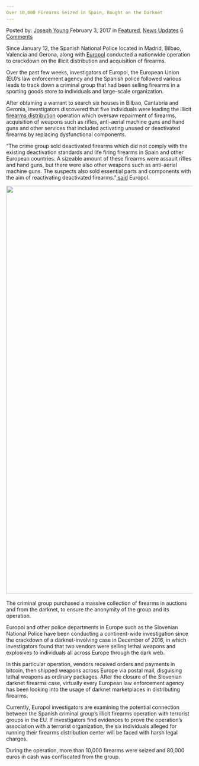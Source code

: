 ```yaml
---
Over 10,000 Firearms Seized in Spain, Bought on the Darknet
---
```

<article class="post-listing post-17956 post type-post status-publish format-standard has-post-thumbnail hentry  tag-4937 tag-bought tag-firearms tag-seized tag-spain">
    <div class="post-inner">
        <span>Posted by: <a href="https://www.deepdotweb.com/author/josephyoung/" title="">Joseph Young </a></span>
    <span>February 3, 2017</span>
    <span>in <a href="https://www.deepdotweb.com/category/deepdot-news/" rel="category tag">Featured</a>, <a href="https://www.deepdotweb.com/category/news-updates/" rel="category tag">News Updates</a></span>
    <span><a href="https://www.deepdotweb.com/2017/02/03/10000-firearms-seized-spain-bought-darknet/#comments">6 Comments</a></span>
    </p>
    <div class="clear"></div>
    <div class="entry">
    <p>Since January 12, the Spanish National Police located in Madrid, Bilbao, Valencia and Gerona, along with <a href="https://www.deepdotweb.com/2016/12/10/700-pages-terrorism-data-stolen-leaked-europol/">Europol</a> conducted a nationwide operation to crackdown on the illicit distribution and acquisition of firearms.</p>
    <p>Over the past few weeks, investigators of Europol, the European Union (EU)’s law enforcement agency and the Spanish police followed various leads to track down a criminal group that had been selling firearms in a sporting goods store to individuals and large-scale organization.</p>
    <p>After obtaining a warrant to search six houses in Bilbao, Cantabria and Geronia, investigators discovered that five individuals were leading the illicit <a href="https://www.deepdotweb.com/2016/12/09/darknet-firearm-sales-indirectly-led-austrian-cops-privately-carrying-guns/">firearms distribution</a> operation which oversaw repairment of firearms, acquisition of weapons such as rifles, anti-aerial machine guns and hand guns and other services that included activating unused or deactivated firearms by replacing dysfunctional components.</p>
    <p>“The crime group sold deactivated firearms which did not comply with the existing deactivation standards and life firing firearms in Spain and other European countries. A sizeable amount of these firearms were assault rifles and hand guns, but there were also other weapons such as anti-aerial machine guns. The suspects also sold essential parts and components with the aim of reactivating deactivated firearms.”<a href="https://www.europol.europa.eu/newsroom/news/10-000-firearms-seized-in-spain-support-of-europol"> said</a> Europol.</p>
    <p><img class="wp-image-17961 aligncenter" src="/imgs/2017/01/word-image-222.png" width="823" height="1097" srcset="/imgs/2017/01/word-image-222.png 1200w, /imgs/2017/01/word-image-222-225x300.png 225w, /imgs/2017/01/word-image-222-768x1024.png 768w" sizes="(max-width: 823px) 100vw, 823px" /></p>
    <p>The criminal group purchased a massive collection of firearms in auctions and from the darknet, to ensure the anonymity of the group and its operation.</p>
    <p>Europol and other police departments in Europe such as the Slovenian National Police have been conducting a continent-wide investigation since the crackdown of a darknet-involving case in December of 2016, in which investigators found that two vendors were selling lethal weapons and explosives to individuals all across Europe through the dark web.</p>
    <p>In this particular operation, vendors received orders and payments in bitcoin, then shipped weapons across Europe via postal mail, disguising lethal weapons as ordinary packages. After the closure of the Slovenian darknet firearms case, virtually every European law enforcement agency has been looking into the usage of darknet marketplaces in distributing firearms.</p>
    <p>Currently, Europol investigators are examining the potential connection between the Spanish criminal group’s illicit firearms operation with terrorist groups in the EU. If investigators find evidences to prove the operation’s association with a terrorist organization, the six individuals alleged for running their firearms distribution center will be faced with harsh legal charges.</p>
    <p>During the operation, more than 10,000 firearms were seized and 80,000 euros in cash was confiscated from the group.</p>
    </div>
    <span style="display:none"><a href="https://www.deepdotweb.com/tag/10000/" rel="tag">10000</a> <a href="https://www.deepdotweb.com/tag/bought/" rel="tag">bought</a> <a href="https://www.deepdotweb.com/tag/darknet/" rel="tag">darknet</a> <a href="https://www.deepdotweb.com/tag/firearms/" rel="tag">firearms</a> <a href="https://www.deepdotweb.com/tag/seized/" rel="tag">seized</a> <a href="https://www.deepdotweb.com/tag/spain/" rel="tag">spain</a></span> <span style="display:none" class="updated">2017-02-03</span>
    <div style="display:none" class="vcard author" itemprop="author" itemscope itemtype="http://schema.org/Person"><strong class="fn" itemprop="name"><a href="https://www.deepdotweb.com/author/josephyoung/" title="Posts by Joseph Young" rel="author">Joseph Young</a></strong></div>
    </div>
</article>

